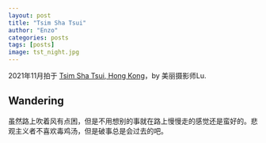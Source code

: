 ```yaml
---
layout: post
title: "Tsim Sha Tsui"
author: "Enzo"
categories: posts
tags: [posts]
image: tst_night.jpg
---
```


2021年11月拍于 [Tsim Sha Tsui, Hong Kong](https://www.google.com/maps/@22.2941028,114.1711075,17.6z)，by 美丽摄影师Lu.

## Wandering

虽然路上吹着风有点困，但是不用想别的事就在路上慢慢走的感觉还是蛮好的。悲观主义者不喜欢毒鸡汤，但是破事总是会过去的吧。
